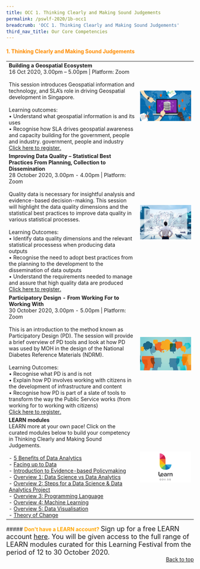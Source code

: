```yaml
---
title: OCC 1. Thinking Clearly and Making Sound Judgements
permalink: /pswlf-2020/1b-occ1
breadcrumb: 'OCC 1. Thinking Clearly and Making Sound Judgements'
third_nav_title: Our Core Competencies
---
```

#### <font color="darkorange"><b>1. Thinking Clearly and Making Sound Judgements</b></font>
<table>
       <col width="70%"> 
            <col width="30%"> 
<tr>
    <td>
      <b>Building a Geospatial Ecosystem</b>
      <br>16 Oct 2020, 3.00pm – 5.00pm | Platform: Zoom
      <br>       
      <br>This session introduces Geospatial information and technology, and SLA’s role in driving Geospatial development in Singapore. <br>
      <br>Learning outcomes:
      <br>• Understand what geospatial information is and its uses
      <br>• Recognise how SLA drives geospatial awareness and capacity building for the government, people and industry. government, people and industry
      <br>
      <a href="http://www.csc.gov.sg">Click here to register.</a> 
    </td>    
	<td>
     <img src="/images/geospatial.jpg">
    </td>
</tr>
<tr>	
    <td>
      <b>Improving Data Quality – Statistical Best Practices From Planning, Collection to Dissemination</b>
      <br>28 October 2020, 3.00pm - 4.00pm | Platform: Zoom
      <br>       
      <br>Quality data is necessary for insightful analysis and evidence-based decision-making. This session will highlight the data quality dimensions and the statistical best practices to improve data quality in various statistical processes.
      <br>
      <br>Learning Outcomes:
      <br>• Identify data quality dimensions and the relevant statistical processess when producing data outputs
      <br>• Recognise the need to  adopt best practices from the planning to the development to the dissemination of data outputs
      <br>• Understand the requirements needed to manage and assure that high quality data are produced
            <br>
      <a href="http://www.csc.gov.sg">Click here to register.</a> 
    </td>    
<td>
     <img src="/images/digital5.jpg">
    </td>
</tr>
<tr>	
    <td>
      <b>Participatory Design - From Working For to Working With</b>
      <br>30 October 2020, 3.00pm - 5.00pm | Platform: Zoom
      <br>       
      <br>This is an introduction to the method known as Participatory Design (PD). The session will provide a brief overview of PD tools and look at how PD was used by MOH in the design of the National Diabetes Reference Materials (NDRM). 
      <br> 
      <br>Learning Outcomes:
      <br>• Recognise what PD is and is not
      <br>• Explain how PD involves working with citizens in the development of infrastructure and content 
      <br>• Recognise how PD is part of a slate of tools to transform the way the Public Service works (from working for to working with citizens) 
      <br>
      <a href="http://www.csc.gov.sg">Click here to register.</a> 
    </td>    
<td>
     <img src="/images/engage7.jpg">
    </td>
</tr>
<tr> 
    <td>	     
      <b>LEARN modules</b>
      <br>LEARN more at your own pace! Click on the curated modules below to build your competency in Thinking Clearly and Making Sound Judgements.
	<br><br>
- <a href="https://www.learn.gov.sg/dlp/student/course/232">5 Benefits of Data Analytics</a><br>
- <a href="https://www.learn.gov.sg/dlp/student/course/210">Facing up to Data</a><br>
- <a href="https://www.learn.gov.sg/dlp/student/course/135138">Introduction to Evidence-based Policymaking</a><br>			 
- <a href="https://www.learn.gov.sg/dlp/student/course/21027">Overview 1: Data Science vs Data Analytics</a><br>
- <a href="https://www.learn.gov.sg/dlp/student/course/21035">Overview 2: Steps for a Data Science & Data Analytics Project</a><br>
- <a href="https://www.learn.gov.sg/dlp/student/course/21038">Overview 3: Programming Language</a><br>
- <a href="https://www.learn.gov.sg/dlp/student/course/21064">Overview 4: Machine Learning</a><br>
- <a href="https://www.learn.gov.sg/dlp/student/course/21067">Overview 5: Data Visualisation</a><br>
- <a href="https://www.learn.gov.sg/dlp/student/course/138926">Theory of Change</a>			
    </td>
	<td>
     <img src="/images/learnlogowhitebg.jpg">
    </td>
</tr>
</table>
##### <font color="orange"><b>Don't have a LEARN account?</b></font>
<font size="4.5">Sign up for a free LEARN account <a href="https://go.gov.sg/lv4xad">here</a>. You will be given access to the full range of LEARN modules curated for this Learning Festival from the period of 12 to 30 October 2020.</font>
<br>
<div style="text-align: right"><a href="#top">Back to top</a></div>
